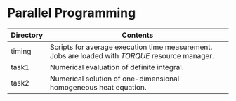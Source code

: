 # Parallel Programming

Directory | Contents
----------|---------
timing    | Scripts for average execution time measurement. Jobs are loaded with _TORQUE_ resource manager.  
task1     | Numerical evaluation of definite integral. 
task2     | Numerical solution of one-dimensional homogeneous heat equation.

